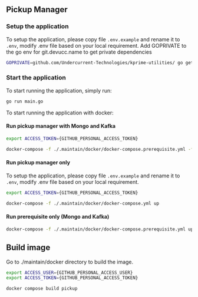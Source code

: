 ## Pickup Manager

### Setup the application
To setup the application, please copy file `.env.example` and rename it to `.env`, modify .env file based on your local requirement.
Add GOPRIVATE to the go env for git.devucc.name to get private dependencies

```bash
GOPRIVATE=github.com/Undercurrent-Technologies/kprime-utilities/ go get github.com/Undercurrent-Technologies/kprime-utilities/@v1.0.3
```

### Start the application
To start running the application, simply run:

```bash
go run main.go
```

To start running the application with docker:
#### Run pickup manager with Mongo and Kafka
```bash
export ACCESS_TOKEN={GITHUB_PERSONAL_ACCESS_TOKEN}
```
```bash
docker-compose -f ./.maintain/docker/docker-compose.prerequisite.yml -f docker-compose.yml up
```
#### Run pickup manager only
To setup the application, please copy file `.env.example` and rename it to `.env`, modify .env file based on your local requirement.
```bash
export ACCESS_TOKEN={GITHUB_PERSONAL_ACCESS_TOKEN}
```
```bash
docker-compose -f ./.maintain/docker/docker-compose.yml up
```
#### Run prerequisite only (Mongo and Kafka)
```bash
docker-compose -f ./.maintain/docker/docker-compose.prerequisite.yml up
```

## Build image
Go to ./maintain/docker directory to build the image.
```bash
export ACCESS_USER={GITHUB_PERSONAL_ACCESS_USER}
export ACCESS_TOKEN={GITHUB_PERSONAL_ACCESS_TOKEN}
```
```bash
docker compose build pickup
```